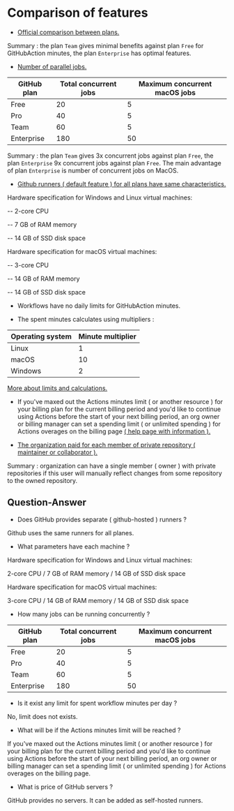 # Comparison of features

- [Official comparison between plans.](https://github.com/pricing)

Summary : the plan `Team` gives minimal benefits against plan `Free` for GitHubAction minutes, the plan `Enterprise` has optimal features.

- [Number of parallel jobs.](https://docs.github.com/en/actions/learn-github-actions/usage-limits-billing-and-administration#usage-limits)

| GitHub plan | Total concurrent jobs | Maximum concurrent macOS jobs |
|-------------|-----------------------|-------------------------------|
| Free        | 20                    | 5                             |
| Pro         | 40                    | 5                             |
| Team        | 60                    | 5                             |
| Enterprise  | 180                   | 50                            |

Summary : the plan `Team` gives 3x concurrent jobs against plan `Free`, the plan `Enterprise` 9x concurrent jobs against plan `Free`. The main advantage of plan `Enterprise` is number of concurrent jobs on MacOS.

- [Github runners ( default feature ) for all plans have same characteristics.](https://docs.github.com/en/actions/using-github-hosted-runners/about-github-hosted-runners#supported-runners-and-hardware-resources)

Hardware specification for Windows and Linux virtual machines:

-- 2-core CPU

-- 7 GB of RAM memory

-- 14 GB of SSD disk space

Hardware specification for macOS virtual machines:

-- 3-core CPU

-- 14 GB of RAM memory

-- 14 GB of SSD disk space

- Workflows have no daily limits for GitHubAction minutes.

- The spent minutes calculates using multipliers :

| Operating system | Minute multiplier |
|------------------|-------------------|
| Linux            | 1                 |
| macOS            | 10                |
| Windows          | 2                 |

[More about limits and calculations.](https://docs.github.com/en/billing/managing-billing-for-github-actions/about-billing-for-github-actions)

- If you've maxed out the Actions minutes limit ( or another resource ) for your billing plan for the current billing period and you'd like to continue using Actions before the start of your next billing period, an org owner or billing manager can set a spending limit ( or unlimited spending ) for Actions overages on the billing page [( help page with information ).](https://help.github.com/en/github/setting-up-and-managing-billing-and-payments-on-github/managing-your-spending-limit-for-github-actions)

- [The organization paid for each member of private repository ( maintainer or collaborator ).](https://docs.github.com/en/billing/managing-billing-for-your-github-account/about-per-user-pricing)

Summary : organization can have a single member ( owner ) with private repositories if this user will manually reflect changes from some repository to the owned repository.

## Question-Answer

- Does GitHub provides separate ( github-hosted ) runners ?

Github uses the same runners for all planes.

- What parameters have each machine ?

Hardware specification for Windows and Linux virtual machines:

2-core CPU / 7 GB of RAM memory / 14 GB of SSD disk space

Hardware specification for macOS virtual machines:

3-core CPU / 14 GB of RAM memory / 14 GB of SSD disk space

- How many jobs can be running concurrently ?

| GitHub plan | Total concurrent jobs | Maximum concurrent macOS jobs |
|-------------|-----------------------|-------------------------------|
| Free        | 20                    | 5                             |
| Pro         | 40                    | 5                             |
| Team        | 60                    | 5                             |
| Enterprise  | 180                   | 50                            |

- Is it exist any limit for spent workflow minutes per day ?

No, limit does not exists.

- What will be if the Actions minutes limit will be reached ?

If you've maxed out the Actions minutes limit ( or another resource ) for your billing plan for the current billing period and you'd like to continue using Actions before the start of your next billing period, an org owner or billing manager can set a spending limit ( or unlimited spending ) for Actions overages on the billing page.

- What is price of GitHub servers ?

GitHub provides no servers. It can be added as self-hosted runners.
